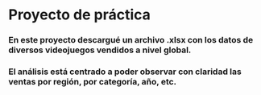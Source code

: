 # Proyecto de práctica

### En este proyecto descargué un archivo .xlsx con los datos de diversos videojuegos vendidos a nivel global.
### El análisis está centrado a poder observar con claridad las ventas por región, por categoría, año, etc.
